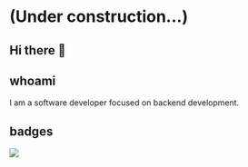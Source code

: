 # (Under construction...)

## Hi there 👋

## whoami
I am a software developer focused on backend development.

## badges
![](https://www.codewars.com/users/rinatcormier/badges/small)

<!--
**rinatcormier/rinatcormier** is a ✨ _special_ ✨ repository because its `README.md` (this file) appears on your GitHub profile.

Here are some ideas to get you started:

- 🔭 I’m currently working on ...
- 🌱 I’m currently learning ...
- 👯 I’m looking to collaborate on ...
- 🤔 I’m looking for help with ...
- 💬 Ask me about ...
- 📫 How to reach me: ...
- 😄 Pronouns: ...
- ⚡ Fun fact: ...
-->
